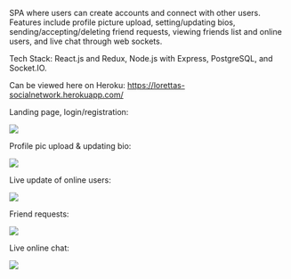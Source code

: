 SPA where users can create accounts and connect with other users. Features include profile picture upload, setting/updating bios, sending/accepting/deleting friend requests, viewing friends list and online users, and live chat through web sockets.

Tech Stack: React.js and Redux, Node.js with Express, PostgreSQL, and Socket.IO.

Can be viewed here on Heroku: https://lorettas-socialnetwork.herokuapp.com/

Landing page, login/registration:

<img src="public/login.gif">


Profile pic upload & updating bio:

<img src="public/profile.gif">


Live update of online users:

<img src="public/profile.gif">


Friend requests:

<img src="public/friendrequests.gif">


Live online chat:

<img src="public/livechat.gif">
